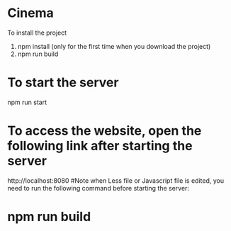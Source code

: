 # Cinema
To install the project
1. npm install (only for the first time when you download the project)
2. npm run build
# To start the server
npm run start
# To access the website, open the following link after starting the server
http://localhost:8080
#Note 
when Less file or Javascript file is edited, you need to run the following command before starting the server:
# npm run build
